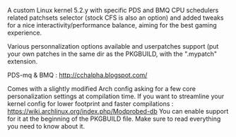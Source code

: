 A custom Linux kernel 5.2.y with specific PDS and BMQ CPU schedulers related patchsets selector (stock CFS is also an option) and added tweaks for a nice interactivity/performance balance, aiming for the best gaming experience.

Various personnalization options available and userpatches support (put your own patches in the same dir as the PKGBUILD, with the ".mypatch" extension.

PDS-mq & BMQ : http://cchalpha.blogspot.com/

Comes with a slightly modified Arch config asking for a few core personalization settings at compilation time.
If you want to streamline your kernel config for lower footprint and faster compilations : https://wiki.archlinux.org/index.php/Modprobed-db
You can enable support for it at the beginning of the PKGBUILD file. Make sure to read everything you need to know about it.
